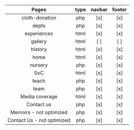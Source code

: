 |           Pages            | type | navbar | footer |
| :------------------------: | :--: | :----: | :----: |
|       cloth-donation       | php  |  [x]   |  [x]   |
|           depts            | php  |  [x]   |  [x]   |
|        experiences         | html |  [x]   |  [x]   |
|          gallery           | html |  [ ]   |  [ ]   |
|          history           | html |  [x]   |  [x]   |
|            home            | html |  [x]   |  [x]   |
|          nursery           | php  |  [x]   |  [x]   |
|            SoC             | html |  [x]   |  [x]   |
|           teach            | php  |  [x]   |  [x]   |
|            team            | php  |  [x]   |  [x]   |
|       Media coverage       | html |  [x]   |  [x]   |
|         Contact us         | php  |  [x]   |  [x]   |
|  Memoirs - not optimized   | php  |  [x]   |  [x]   |
| Contact Us - not optimized | php  |  [x]   |  [x]   |